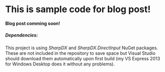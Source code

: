This is sample code for blog post!
==================

**Blog post comming soon!**

##### Dependencies: 
This project is using *SharpDX* and *SharpDX.DirectInput* NuGet packages.
These are not included in the repository to save space but Visual Studio should download them automatically upon first build (my VS Express 2013 for Windows Desktop does it without any problems).

